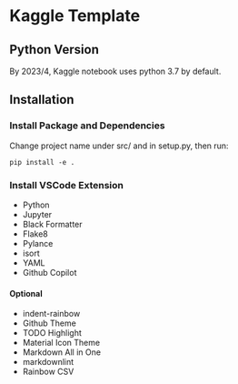 # Kaggle Template

## Python Version

By 2023/4, Kaggle notebook uses python 3.7 by default.

## Installation

### Install Package and Dependencies

Change project name under src/ and in setup.py, then run:

``` shell
pip install -e .
```

### Install VSCode Extension

- Python
- Jupyter
- Black Formatter
- Flake8
- Pylance
- isort
- YAML
- Github Copilot

#### Optional

- indent-rainbow
- Github Theme
- TODO Highlight
- Material Icon Theme
- Markdown All in One
- markdownlint
- Rainbow CSV
